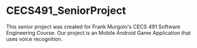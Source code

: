 # CECS491_SeniorProject
This senior project was created for Frank Murgolo's CECS 491 Software Engineering Course. Our project is an Mobile Android Game Application that uses voice recognition.
